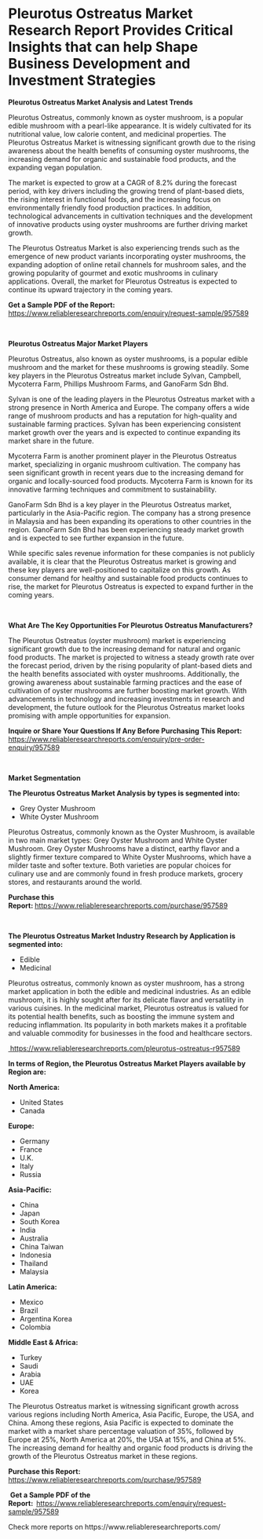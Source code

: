 <p><h1>Pleurotus Ostreatus Market Research Report Provides Critical Insights that can help Shape Business Development and Investment Strategies</h1></p><p><strong>Pleurotus Ostreatus Market Analysis and Latest Trends</strong></p>
<p><p>Pleurotus Ostreatus, commonly known as oyster mushroom, is a popular edible mushroom with a pearl-like appearance. It is widely cultivated for its nutritional value, low calorie content, and medicinal properties. The Pleurotus Ostreatus Market is witnessing significant growth due to the rising awareness about the health benefits of consuming oyster mushrooms, the increasing demand for organic and sustainable food products, and the expanding vegan population.</p><p>The market is expected to grow at a CAGR of 8.2% during the forecast period, with key drivers including the growing trend of plant-based diets, the rising interest in functional foods, and the increasing focus on environmentally friendly food production practices. In addition, technological advancements in cultivation techniques and the development of innovative products using oyster mushrooms are further driving market growth.</p><p>The Pleurotus Ostreatus Market is also experiencing trends such as the emergence of new product variants incorporating oyster mushrooms, the expanding adoption of online retail channels for mushroom sales, and the growing popularity of gourmet and exotic mushrooms in culinary applications. Overall, the market for Pleurotus Ostreatus is expected to continue its upward trajectory in the coming years.</p></p>
<p><strong>Get a Sample PDF of the Report:&nbsp;</strong> <a href="https://www.reliableresearchreports.com/enquiry/request-sample/957589">https://www.reliableresearchreports.com/enquiry/request-sample/957589</a></p>
<p>&nbsp;</p>
<p><strong>Pleurotus Ostreatus Major Market Players</strong></p>
<p><p>Pleurotus Ostreatus, also known as oyster mushrooms, is a popular edible mushroom and the market for these mushrooms is growing steadily. Some key players in the Pleurotus Ostreatus market include Sylvan, Campbell, Mycoterra Farm, Phillips Mushroom Farms, and GanoFarm Sdn Bhd.</p><p>Sylvan is one of the leading players in the Pleurotus Ostreatus market with a strong presence in North America and Europe. The company offers a wide range of mushroom products and has a reputation for high-quality and sustainable farming practices. Sylvan has been experiencing consistent market growth over the years and is expected to continue expanding its market share in the future.</p><p>Mycoterra Farm is another prominent player in the Pleurotus Ostreatus market, specializing in organic mushroom cultivation. The company has seen significant growth in recent years due to the increasing demand for organic and locally-sourced food products. Mycoterra Farm is known for its innovative farming techniques and commitment to sustainability.</p><p>GanoFarm Sdn Bhd is a key player in the Pleurotus Ostreatus market, particularly in the Asia-Pacific region. The company has a strong presence in Malaysia and has been expanding its operations to other countries in the region. GanoFarm Sdn Bhd has been experiencing steady market growth and is expected to see further expansion in the future.</p><p>While specific sales revenue information for these companies is not publicly available, it is clear that the Pleurotus Ostreatus market is growing and these key players are well-positioned to capitalize on this growth. As consumer demand for healthy and sustainable food products continues to rise, the market for Pleurotus Ostreatus is expected to expand further in the coming years.</p></p>
<p>&nbsp;</p>
<p><strong>What Are The Key Opportunities For Pleurotus Ostreatus Manufacturers?</strong></p>
<p><p>The Pleurotus Ostreatus (oyster mushroom) market is experiencing significant growth due to the increasing demand for natural and organic food products. The market is projected to witness a steady growth rate over the forecast period, driven by the rising popularity of plant-based diets and the health benefits associated with oyster mushrooms. Additionally, the growing awareness about sustainable farming practices and the ease of cultivation of oyster mushrooms are further boosting market growth. With advancements in technology and increasing investments in research and development, the future outlook for the Pleurotus Ostreatus market looks promising with ample opportunities for expansion.</p></p>
<p><strong>Inquire or Share Your Questions If Any Before Purchasing This Report:</strong> <a href="https://www.reliableresearchreports.com/enquiry/pre-order-enquiry/957589">https://www.reliableresearchreports.com/enquiry/pre-order-enquiry/957589</a></p>
<p>&nbsp;</p>
<p><strong>Market Segmentation</strong></p>
<p><strong>The Pleurotus Ostreatus Market Analysis by types is segmented into:</strong></p>
<p><ul><li>Grey Oyster Mushroom</li><li>White Oyster Mushroom</li></ul></p>
<p><p>Pleurotus Ostreatus, commonly known as the Oyster Mushroom, is available in two main market types: Grey Oyster Mushroom and White Oyster Mushroom. Grey Oyster Mushrooms have a distinct, earthy flavor and a slightly firmer texture compared to White Oyster Mushrooms, which have a milder taste and softer texture. Both varieties are popular choices for culinary use and are commonly found in fresh produce markets, grocery stores, and restaurants around the world.</p></p>
<p><strong>Purchase this Report:&nbsp;</strong><a href="https://www.reliableresearchreports.com/purchase/957589">https://www.reliableresearchreports.com/purchase/957589</a></p>
<p>&nbsp;</p>
<p><strong>The Pleurotus Ostreatus Market Industry Research by Application is segmented into:</strong></p>
<p><ul><li>Edible</li><li>Medicinal</li></ul></p>
<p><p>Pleurotus ostreatus, commonly known as oyster mushroom, has a strong market application in both the edible and medicinal industries. As an edible mushroom, it is highly sought after for its delicate flavor and versatility in various cuisines. In the medicinal market, Pleurotus ostreatus is valued for its potential health benefits, such as boosting the immune system and reducing inflammation. Its popularity in both markets makes it a profitable and valuable commodity for businesses in the food and healthcare sectors.</p></p>
<p><a href="https://www.reliableresearchreports.com/pleurotus-ostreatus-r957589">&nbsp;https://www.reliableresearchreports.com/pleurotus-ostreatus-r957589</a></p>
<p><strong>In terms of Region, the Pleurotus Ostreatus Market Players available by Region are:</strong></p>
<p>
    <p> <strong> North America: </strong>
        <ul>
            <li>United States</li>
            <li>Canada</li>
        </ul>
        </p> 
    <p> <strong> Europe: </strong>
        <ul>
            <li>Germany</li>
            <li>France</li>
            <li>U.K.</li>
            <li>Italy</li>
            <li>Russia</li>
        </ul>
        </p> 
    <p> <strong> Asia-Pacific: </strong>
        <ul>
            <li>China</li>
            <li>Japan</li>
            <li>South Korea</li>
            <li>India</li>
            <li>Australia</li>
            <li>China Taiwan</li>
            <li>Indonesia</li>
            <li>Thailand</li>
            <li>Malaysia</li>
        </ul>
        </p> 
    <p> <strong> Latin America: </strong>
        <ul>
            <li>Mexico</li>
            <li>Brazil</li>
            <li>Argentina Korea</li>
            <li>Colombia</li>
        </ul>
        </p> 
    <p> <strong> Middle East & Africa: </strong>
        <ul>
            <li>Turkey</li>
            <li>Saudi</li>
            <li>Arabia</li>
            <li>UAE</li>
            <li>Korea</li>
        </ul>
    </p>
    </p>
<p><p>The Pleurotus Ostreatus market is witnessing significant growth across various regions including North America, Asia Pacific, Europe, the USA, and China. Among these regions, Asia Pacific is expected to dominate the market with a market share percentage valuation of 35%, followed by Europe at 25%, North America at 20%, the USA at 15%, and China at 5%. The increasing demand for healthy and organic food products is driving the growth of the Pleurotus Ostreatus market in these regions.</p></p>
<p><strong>Purchase this Report: </strong><a href="https://www.reliableresearchreports.com/purchase/957589">https://www.reliableresearchreports.com/purchase/957589</a></p>
<p>&nbsp;<strong>Get a Sample PDF of the Report:&nbsp;&nbsp;</strong><a href="https://www.reliableresearchreports.com/enquiry/request-sample/957589">https://www.reliableresearchreports.com/enquiry/request-sample/957589</a></p>
<p><strong></strong></p>
<p>Check more reports on https://www.reliableresearchreports.com/</p>
